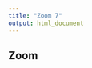 ```yaml
---
title: "Zoom 7"
output: html_document
---
```


<script src="https://openseadragon.github.io/openseadragon/openseadragon.min.js"></script>

## Zoom

<div id="openseadragon7" style="width: 800px; height: 600px;"></div>
<script>
    var viewer = OpenSeadragon({
        id: "openseadragon7",
        prefixUrl: "https://openseadragon.github.io/openseadragon/images/",
        tileSources: {
            type: 'image',
            url: 'https://sigrid-paintings.s3.amazonaws.com/images/hires_trasquera7.jpg',
        }
    });
</script>
